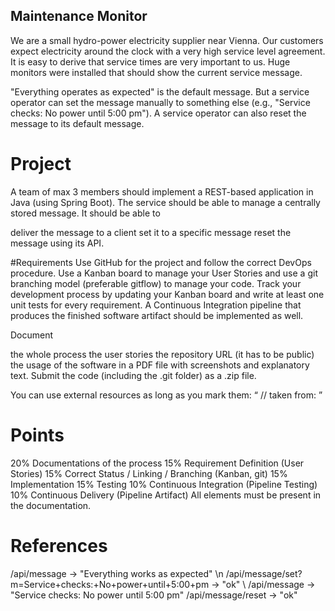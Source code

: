 ## Maintenance Monitor
We are a small hydro-power electricity supplier near Vienna. Our customers expect electricity around the clock with a very high service level agreement. It is easy to derive that service times are very important to us. Huge monitors were installed that should show the current service message.

"Everything operates as expected" is the default message. But a service operator can set the message manually to something else (e.g., "Service checks: No power until 5:00 pm"). A service operator can also reset the message to its default message.

# Project
A team of max 3 members should implement a REST-based application in Java (using Spring Boot). The service should be able to manage a centrally stored message. It should be able to

deliver the message to a client
set it to a specific message
reset the message
using its API.

#Requirements
Use GitHub for the project and follow the correct DevOps procedure. Use a Kanban board to manage your User Stories and use a git branching model (preferable gitflow) to manage your code. Track your development process by updating your Kanban board and write at least one unit tests for every requirement. A Continuous Integration pipeline that produces the finished software artifact should be implemented as well.

Document

the whole process
the user stories
the repository URL (it has to be public)
the usage of the software
in a PDF file with screenshots and explanatory text. Submit the code (including the .git folder) as a .zip file.

You can use external resources as long as you mark them: “ // taken from: <URL> ”

# Points
20% Documentations of the process
15% Requirement Definition (User Stories)
15% Correct Status / Linking / Branching (Kanban, git)
15% Implementation
15% Testing
10% Continuous Integration (Pipeline Testing)
10% Continuous Delivery (Pipeline Artifact)
All elements must be present in the documentation.

# References
/api/message -> "Everything works as expected" \n
/api/message/set?m=Service+checks:+No+power+until+5:00+pm -> "ok" \\
/api/message -> "Service checks: No power until 5:00 pm"
/api/message/reset -> "ok" 
